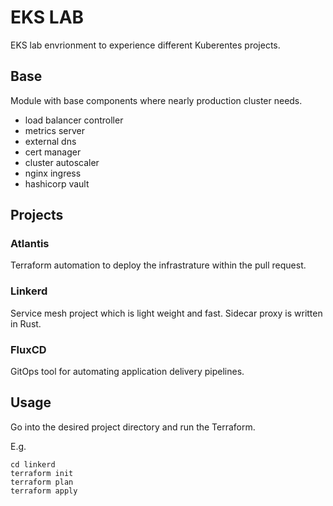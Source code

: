 # EKS LAB

EKS lab envrionment to experience different Kuberentes projects.

## Base

Module with base components where nearly production cluster needs.

- load balancer controller
- metrics server
- external dns
- cert manager
- cluster autoscaler
- nginx ingress
- hashicorp vault

## Projects

### Atlantis

Terraform automation to deploy the infrastrature within the pull request.

### Linkerd

Service mesh project which is light weight and fast. Sidecar proxy is written in Rust.

### FluxCD

GitOps tool for automating application delivery pipelines.

## Usage

Go into the desired project directory and run the Terraform.

E.g.

```shell
cd linkerd
terraform init
terraform plan
terraform apply
```
